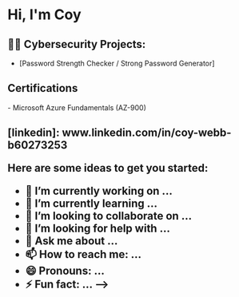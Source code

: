 <h1>Hi, I'm Coy 

<h2>👨‍💻 Cybersecurity Projects:</h2>

- [Password Strength Checker / Strong Password Generator] 

<h2> Certifications </h2>
- Microsoft Azure Fundamentals (AZ-900)








<h2> [linkedin]: www.linkedin.com/in/coy-webb-b60273253


Here are some ideas to get you started:

- 🔭 I’m currently working on ...
- 🌱 I’m currently learning ...
- 👯 I’m looking to collaborate on ...
- 🤔 I’m looking for help with ...
- 💬 Ask me about ...
- 📫 How to reach me: ...
- 😄 Pronouns: ...
- ⚡ Fun fact: ...
-->
